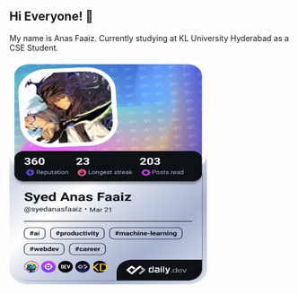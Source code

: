 ## Hi Everyone! 👋
My name is Anas Faaiz. Currently studying at KL University Hyderabad as a CSE Student. 

<!--
**AnasFaaiz/AnasFaaiz** is a ✨ _special_ ✨ repository because its `README.md` (this file) appears on your GitHub profile.

Here are some ideas to get you started:

- 🔭 I’m currently working on ...
- 🌱 I’m currently learning ...
- 👯 I’m looking to collaborate on ...
- 🤔 I’m looking for help with ...
- 💬 Ask me about ...
- 📫 How to reach me: ...
- 😄 Pronouns: ...
- ⚡ Fun fact: ...
-->

<!-- Daily Dev Card Code-->
<a href="https://app.daily.dev/syedanasfaaiz"><img src="./devcard.png?type=wide&r=uo2"  height="400" width="352" align="center" alt="Syed Anas Faaiz's Dev Card"/></a>
